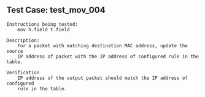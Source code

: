 
Test Case: test_mov_004
-----------------------

    Instructions being tested:
	    mov h.field t.field

    Description:
        For a packet with matching destination MAC address, update the source
        IP address of packet with the IP address of configured rule in the table.

    Verification
        IP address of the output packet should match the IP address of configured
        rule in the table.
